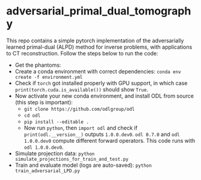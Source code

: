 # adversarial_primal_dual_tomography
This repo contains a simple pytorch implementation of the adversarially learned primal-dual (ALPD) method for inverse problems, with applications to  CT reconstruction. Follow the steps below to run the code:

* Get the phantoms: 
* Create a conda environment with correct dependencies: `conda env create -f environment.yml`
* Check if `torch` got installed properly with GPU support, in which case `print(torch.cuda.is_available())` should show `True`. 
* Now activate your new conda environment, and install ODL from source (this step is important): 
  * `git clone https://github.com/odlgroup/odl`
  * `cd odl`
  * `pip install --editable .`
  * Now run `python`, then `import odl` and check if `print(odl.__version__)` outputs `1.0.0.dev0`. `odl 0.7.0` and `odl 1.0.0.dev0` compute different forward operators. This code runs with `odl 1.0.0.dev0`. 
* Simulate projection data: `python simulate_projections_for_train_and_test.py`
* Train and evaluate model (logs are auto-saved): `python train_adversarial_LPD.py` 
 
